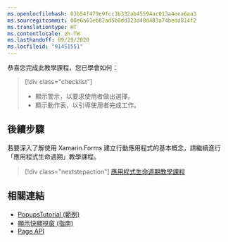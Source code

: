 ```yaml
---
ms.openlocfilehash: 03b54f479e9fcc3b332ab45594ac013a4eea6aa3
ms.sourcegitcommit: 00e6a61eb82ad5b0dd323d48d483a74bedd814f2
ms.translationtype: HT
ms.contentlocale: zh-TW
ms.lasthandoff: 09/29/2020
ms.locfileid: "91451551"
---
```

恭喜您完成此教學課程，您已學會如何：

> [!div class="checklist"]
>
> - 顯示警示，以要求使用者做出選擇。
> - 顯示動作表，以引導使用者完成工作。

## <a name="next-steps"></a>後續步驟

若要深入了解使用 Xamarin.Forms 建立行動應用程式的基本概念，請繼續進行「應用程式生命週期」教學課程。

> [!div class="nextstepaction"]
> [應用程式生命週期教學課程](~/get-started/tutorials/app-lifecycle/index.yml)

## <a name="related-links"></a>相關連結

- [PopupsTutorial (範例)](/samples/xamarin/xamarin-forms-samples/getstarted-tutorials-popupstutorial/)
- [顯示快顯視窗 (指南)](~/xamarin-forms/user-interface/pop-ups.md)
- [Page API](xref:Xamarin.Forms.Page)